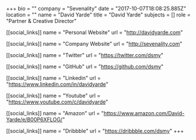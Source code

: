 +++
bio = ""
company = "Sevenality"
date = "2017-10-07T18:08:25.885Z"
location = ""
name = "David Yarde"
title = "David Yarde"
subjects = []
role = "Partner & Creative Director"

[[social_links]]
  name = "Personal Website"
  url = "http://davidyarde.com"

[[social_links]]
  name = "Company Website"
  url = "http://sevenality.com"

[[social_links]]
  name = "Twitter"
  url = "https://twitter.com/dsmy"

[[social_links]]
  name = "GitHub"
  url = "https://github.com/dsmy"

[[social_links]]
  name = "Linkedin"
  url = "https://www.linkedin.com/in/davidyarde"

[[social_links]]
  name = "Youtube"
  url = "https://www.youtube.com/c/davidyarde"

[[social_links]]
  name = "Amazon"
  url = "https://www.amazon.com/David-Yarde/e/B00P6XFLOG/"

[[social_links]]
  name = "Dribbble"
  url = "https://dribbble.com/dsmy"
+++
